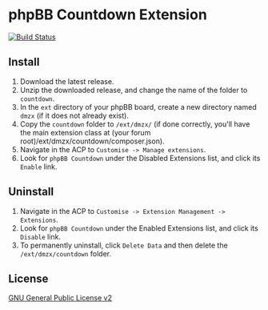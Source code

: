 # phpBB Countdown Extension

[![Build Status](https://travis-ci.org/dmzx/countdown.svg?branch=master)](https://travis-ci.org/dmzx/countdown)

## Install
1. Download the latest release.
2. Unzip the downloaded release, and change the name of the folder to `countdown`.
3. In the `ext` directory of your phpBB board, create a new directory named `dmzx` (if it does not already exist).
4. Copy the `countdown` folder to `/ext/dmzx/` (if done correctly, you'll have the main extension class at (your forum root)/ext/dmzx/countdown/composer.json).
5. Navigate in the ACP to `Customise -> Manage extensions`.
6. Look for `phpBB Countdown` under the Disabled Extensions list, and click its `Enable` link.

## Uninstall
1. Navigate in the ACP to `Customise -> Extension Management -> Extensions`.
2. Look for `phpBB Countdown` under the Enabled Extensions list, and click its `Disable` link.
3. To permanently uninstall, click `Delete Data` and then delete the `/ext/dmzx/countdown` folder.

## License
[GNU General Public License v2](http://opensource.org/licenses/GPL-2.0)

